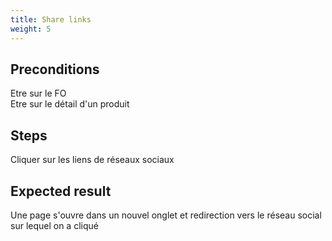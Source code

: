 ```yaml
---
title: Share links
weight: 5
---
```


## Preconditions

Etre sur le FO\
Etre sur le détail d'un produit
## Steps

Cliquer sur les liens de réseaux sociaux

## Expected result

Une page s'ouvre dans un nouvel onglet et redirection vers le réseau social sur lequel on a cliqué

